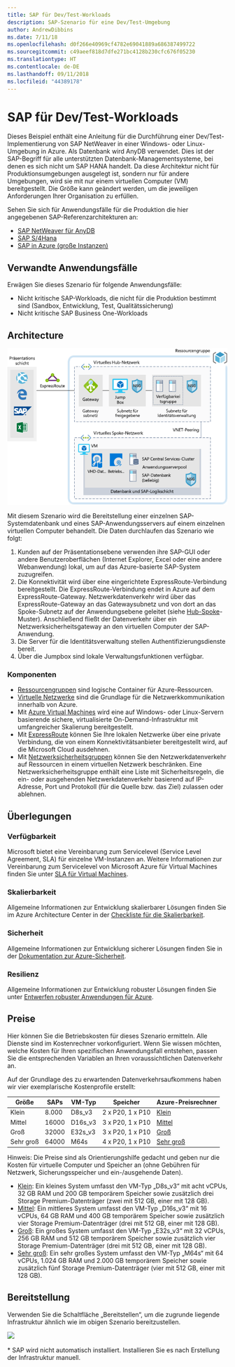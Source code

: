 ```yaml
---
title: SAP für Dev/Test-Workloads
description: SAP-Szenario für eine Dev/Test-Umgebung
author: AndrewDibbins
ms.date: 7/11/18
ms.openlocfilehash: d0f266e40969cf4782e69041889a686387499722
ms.sourcegitcommit: c49aeef818d7dfe271bc4128b230cfc676f05230
ms.translationtype: HT
ms.contentlocale: de-DE
ms.lasthandoff: 09/11/2018
ms.locfileid: "44389178"
---
```

# <a name="sap-for-devtest-workloads"></a>SAP für Dev/Test-Workloads

Dieses Beispiel enthält eine Anleitung für die Durchführung einer Dev/Test-Implementierung von SAP NetWeaver in einer Windows- oder Linux-Umgebung in Azure. Als Datenbank wird AnyDB verwendet. Dies ist der SAP-Begriff für alle unterstützten Datenbank-Managementsysteme, bei denen es sich nicht um SAP HANA handelt. Da diese Architektur nicht für Produktionsumgebungen ausgelegt ist, sondern nur für andere Umgebungen, wird sie mit nur einem virtuellen Computer (VM) bereitgestellt. Die Größe kann geändert werden, um die jeweiligen Anforderungen Ihrer Organisation zu erfüllen.

Sehen Sie sich für Anwendungsfälle für die Produktion die hier angegebenen SAP-Referenzarchitekturen an:

* [SAP NetWeaver für AnyDB][sap-netweaver]
* [SAP S/4Hana][sap-hana]
* [SAP in Azure (große Instanzen)][sap-large]

## <a name="related-use-cases"></a>Verwandte Anwendungsfälle

Erwägen Sie dieses Szenario für folgende Anwendungsfälle:

* Nicht kritische SAP-Workloads, die nicht für die Produktion bestimmt sind (Sandbox, Entwicklung, Test, Qualitätssicherung)
* Nicht kritische SAP Business One-Workloads

## <a name="architecture"></a>Architecture

![Diagramm](media/sap-2tier/SAP-Infra-2Tier_finalversion.png)

Mit diesem Szenario wird die Bereitstellung einer einzelnen SAP-Systemdatenbank und eines SAP-Anwendungsservers auf einem einzelnen virtuellen Computer behandelt. Die Daten durchlaufen das Szenario wie folgt:

1. Kunden auf der Präsentationsebene verwenden ihre SAP-GUI oder andere Benutzeroberflächen (Internet Explorer, Excel oder eine andere Webanwendung) lokal, um auf das Azure-basierte SAP-System zuzugreifen.
2. Die Konnektivität wird über eine eingerichtete ExpressRoute-Verbindung bereitgestellt. Die ExpressRoute-Verbindung endet in Azure auf dem ExpressRoute-Gateway. Netzwerkdatenverkehr wird über das ExpressRoute-Gateway an das Gatewaysubnetz und von dort an das Spoke-Subnetz auf der Anwendungsebene geleitet (siehe [Hub-Spoke][hub-spoke]-Muster). Anschließend fließt der Datenverkehr über ein Netzwerksicherheitsgateway an den virtuellen Computer der SAP-Anwendung.
3. Die Server für die Identitätsverwaltung stellen Authentifizierungsdienste bereit.
4. Über die Jumpbox sind lokale Verwaltungsfunktionen verfügbar.

### <a name="components"></a>Komponenten

* [Ressourcengruppen](/azure/azure-resource-manager/resource-group-overview#resource-groups) sind logische Container für Azure-Ressourcen.
* [Virtuelle Netzwerke](/azure/virtual-network/virtual-networks-overview) sind die Grundlage für die Netzwerkkommunikation innerhalb von Azure.
* Mit [Azure Virtual Machines](/azure/virtual-machines/windows/overview) wird eine auf Windows- oder Linux-Servern basierende sichere, virtualisierte On-Demand-Infrastruktur mit umfangreicher Skalierung bereitgestellt.
* Mit [ExpressRoute](/azure/expressroute/expressroute-introduction) können Sie Ihre lokalen Netzwerke über eine private Verbindung, die von einem Konnektivitätsanbieter bereitgestellt wird, auf die Microsoft Cloud ausdehnen.
* Mit [Netzwerksicherheitsgruppen](/azure/virtual-network/security-overview) können Sie den Netzwerkdatenverkehr auf Ressourcen in einem virtuellen Netzwerk beschränken. Eine Netzwerksicherheitsgruppe enthält eine Liste mit Sicherheitsregeln, die ein- oder ausgehenden Netzwerkdatenverkehr basierend auf IP-Adresse, Port und Protokoll (für die Quelle bzw. das Ziel) zulassen oder ablehnen. 

## <a name="considerations"></a>Überlegungen

### <a name="availability"></a>Verfügbarkeit

 Microsoft bietet eine Vereinbarung zum Servicelevel (Service Level Agreement, SLA) für einzelne VM-Instanzen an. Weitere Informationen zur Vereinbarung zum Servicelevel von Microsoft Azure für Virtual Machines finden Sie unter [SLA für Virtual Machines](https://azure.microsoft.com/support/legal/sla/virtual-machines).

### <a name="scalability"></a>Skalierbarkeit

Allgemeine Informationen zur Entwicklung skalierbarer Lösungen finden Sie im Azure Architecture Center in der [Checkliste für die Skalierbarkeit][scalability].

### <a name="security"></a>Sicherheit

Allgemeine Informationen zur Entwicklung sicherer Lösungen finden Sie in der [Dokumentation zur Azure-Sicherheit][security].

### <a name="resiliency"></a>Resilienz

Allgemeine Informationen zur Entwicklung robuster Lösungen finden Sie unter [Entwerfen robuster Anwendungen für Azure][resiliency].

## <a name="pricing"></a>Preise

Hier können Sie die Betriebskosten für dieses Szenario ermitteln. Alle Dienste sind im Kostenrechner vorkonfiguriert.  Wenn Sie wissen möchten, welche Kosten für Ihren spezifischen Anwendungsfall entstehen, passen Sie die entsprechenden Variablen an Ihren voraussichtlichen Datenverkehr an.

Auf der Grundlage des zu erwartenden Datenverkehrsaufkommens haben wir vier exemplarische Kostenprofile erstellt:

|Größe|SAPs|VM-Typ|Speicher|Azure-Preisrechner|
|----|----|-------|-------|---------------|
|Klein|8.000|D8s_v3|2 x P20, 1 x P10|[Klein](https://azure.com/e/9d26b9612da9466bb7a800eab56e71d1)|
|Mittel|16000|D16s_v3|3 x P20, 1 x P10|[Mittel](https://azure.com/e/465bd07047d148baab032b2f461550cd)|
Groß|32000|E32s_v3|3 x P20, 1 x P10|[Groß](https://azure.com/e/ada2e849d68b41c3839cc976000c6931)|
Sehr groß|64000|M64s|4 x P20, 1 x P10|[Sehr groß](https://azure.com/e/975fb58a965c4fbbb54c5c9179c61cef)|

Hinweis: Die Preise sind als Orientierungshilfe gedacht und geben nur die Kosten für virtuelle Computer und Speicher an (ohne Gebühren für Netzwerk, Sicherungsspeicher und ein-/ausgehende Daten).

* [Klein](https://azure.com/e/9d26b9612da9466bb7a800eab56e71d1): Ein kleines System umfasst den VM-Typ „D8s_v3“ mit acht vCPUs, 32 GB RAM und 200 GB temporärem Speicher sowie zusätzlich drei Storage Premium-Datenträger (zwei mit 512 GB, einer mit 128 GB).
* [Mittel](https://azure.com/e/465bd07047d148baab032b2f461550cd): Ein mittleres System umfasst den VM-Typ „D16s_v3“ mit 16 vCPUs, 64 GB RAM und 400 GB temporärem Speicher sowie zusätzlich vier Storage Premium-Datenträger (drei mit 512 GB, einer mit 128 GB).
* [Groß](https://azure.com/e/ada2e849d68b41c3839cc976000c6931): Ein großes System umfasst den VM-Typ „E32s_v3“ mit 32 vCPUs, 256 GB RAM und 512 GB temporärem Speicher sowie zusätzlich vier Storage Premium-Datenträger (drei mit 512 GB, einer mit 128 GB).
* [Sehr groß](https://azure.com/e/975fb58a965c4fbbb54c5c9179c61cef): Ein sehr großes System umfasst den VM-Typ „M64s“ mit 64 vCPUs, 1.024 GB RAM und 2.000 GB temporärem Speicher sowie zusätzlich fünf Storage Premium-Datenträger (vier mit 512 GB, einer mit 128 GB).

## <a name="deployment"></a>Bereitstellung

Verwenden Sie die Schaltfläche „Bereitstellen“, um die zugrunde liegende Infrastruktur ähnlich wie im obigen Szenario bereitzustellen.

<a href="https://portal.azure.com/#create/Microsoft.Template/uri/https%3A%2F%2Fraw.githubusercontent.com%2Fmspnp%2Fsolution-architectures%2Fmaster%2Fapps%2Fsap-2tier%2Fazuredeploy.json" target="_blank">
    <img src="http://azuredeploy.net/deploybutton.png"/>
</a>

\* SAP wird nicht automatisch installiert. Installieren Sie es nach Erstellung der Infrastruktur manuell.

<!-- links -->
[reference architecture]:  /azure/architecture/reference-architectures/sap
[resiliency]: /azure/architecture/resiliency/
[security]: /azure/security/
[scalability]: /azure/architecture/checklist/scalability
[sap-netweaver]: /azure/architecture/reference-architectures/sap/sap-netweaver
[sap-hana]: /azure/architecture/reference-architectures/sap/sap-s4hana
[sap-large]: /azure/architecture/reference-architectures/sap/hana-large-instances
[hub-spoke]: /azure/architecture/reference-architectures/hybrid-networking/hub-spoke